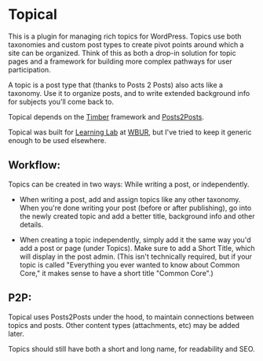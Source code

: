 Topical
=======

This is a plugin for managing rich topics for WordPress. Topics use both taxonomies and custom post types to create pivot points around which a site can be organized. Think of this as both a drop-in solution for topic pages and a framework for building more complex pathways for user participation.

A topic is a post type that (thanks to Posts 2 Posts) also acts like a taxonomy. Use it to organize posts, and to write extended background info for subjects you'll come back to.

Topical depends on the [Timber][] framework and [Posts2Posts][p2p].

 [Timber]: http://jarednova.github.io/timber/
 [p2p]: http://wordpress.org/plugins/posts-to-posts/

Topical was built for [Learning Lab][LL] at [WBUR][], but I've tried to keep it generic enough to be used elsewhere.

 [LL]: http://learninglab.wbur.org
 [WBUR]: http://www.wbur.org

Workflow:
---------

Topics can be created in two ways: While writing a post, or independently.

 - When writing a post, add and assign topics like any other taxonomy. When you're done writing your post (before or after publishing), go into the newly created topic and add a better title, background info and other details.
 
 - When creating a topic independently, simply add it the same way you'd add a post or page (under Topics). Make sure to add a Short Title, which will display in the post admin. (This isn't technically required, but if your topic is called "Everything you ever wanted to know about Common Core," it makes sense to have a short title "Common Core".)


P2P:
----

Topical uses Posts2Posts under the hood, to maintain connections between topics and posts. Other content types (attachments, etc) may be added later.

Topics should still have both a short and long name, for readability and SEO.